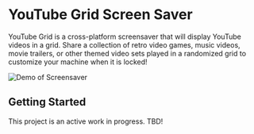 # YouTube Grid Screen Saver

YouTube Grid is a cross-platform screensaver that will display YouTube videos in a grid. Share a collection of retro video games, music videos, movie trailers, or other themed video sets played in a randomized grid to customize your machine when it is locked!

![Demo of Screensaver](https://i.imgur.com/mBh8dN9.gif)

## Getting Started

This project is an active work in progress. TBD!
